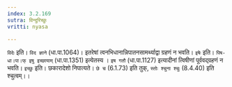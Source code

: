 ```yaml
---
index: 3.2.169
sutra: विन्दुरिच्छुः
vritti: nyasa

---
```

`विदेः` इति। `विद ज्ञाने` (धा.पा.1064)। इतरेषां त्वनभिधानान्निपातनसामर्थ्याद्वा ग्रहणं न भवति। `इषेः` इति। `पिष-धा।पा।फ् इषु इच्छायाम्` (धा.पा.1351) इत्येतस्य । `इष गतौ` (धा.पा.1127) इत्यादीनां त्विषीणां पूर्ववद्ग्रहणं न भवति। `इच्छुः` इति। छकारादेशो निपात्यते। `छे च` (6.1.73) इति तुक्, `स्तोः श्चुना श्चुः` (8.4.40) इति श्चुत्वम्।।